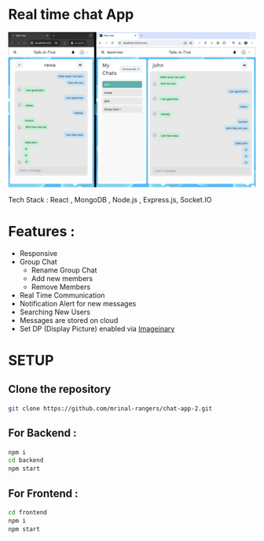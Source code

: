 # Real time chat App
![alt text](demo.png)

Tech Stack : React , MongoDB , Node.js , Express.js, Socket.IO

# Features :
- Responsive
- Group Chat 
   - Rename Group Chat
   - Add new members
   - Remove Members
- Real Time Communication 
- Notification Alert for new messages
- Searching New Users
- Messages are stored on cloud 
- Set DP (Display Picture) enabled via [Imageinary](https://cloudinary.com/)


# SETUP
## Clone the repository
```bash
git clone https://github.com/mrinal-rangers/chat-app-2.git
```
## For Backend :
```bash
npm i
cd backend
npm start
```

## For Frontend :
```bash
cd frontend
npm i
npm start
```

